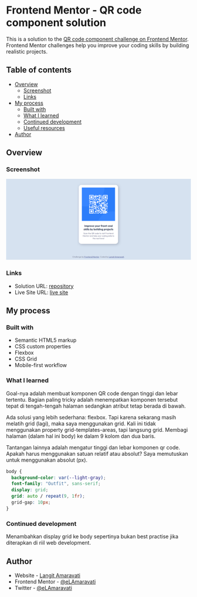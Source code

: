 # Frontend Mentor - QR code component solution

This is a solution to the [QR code component challenge on Frontend Mentor](https://www.frontendmentor.io/challenges/qr-code-component-iux_sIO_H). Frontend Mentor challenges help you improve your coding skills by building realistic projects.

## Table of contents

- [Overview](#overview)
  - [Screenshot](#screenshot)
  - [Links](#links)
- [My process](#my-process)
  - [Built with](#built-with)
  - [What I learned](#what-i-learned)
  - [Continued development](#continued-development)
  - [Useful resources](#useful-resources)
- [Author](#author)

## Overview

### Screenshot

![](./images/screenshot.png)

### Links

- Solution URL: [repository](https://github.com/eLAmaravati/qr-code)
- Live Site URL: [live site](https://elamaravati.github.io/qr-code/)

## My process

### Built with

- Semantic HTML5 markup
- CSS custom properties
- Flexbox
- CSS Grid
- Mobile-first workflow

### What I learned

Goal-nya adalah membuat komponen QR code dengan tinggi dan lebar tertentu. Bagian paling tricky adalah menempatkan komponen tersebut tepat di tengah-tengah halaman sedangkan atribut tetap berada di bawah.

Ada solusi yang lebih sederhana: flexbox. Tapi karena sekarang masih melatih grid (lagi), maka saya menggunakan grid. Kali ini tidak menggunakan property grid-templates-areas, tapi langsung grid. Membagi halaman (dalam hal ini body) ke dalam 9 kolom dan dua baris.

Tantangan lainnya adalah mengatur tinggi dan lebar komponen qr code. Apakah harus menggunakan satuan relatif atau absolut? Saya memutuskan untuk menggunakan absolut (px).

```css
body {
  background-color: var(--light-gray);
  font-family: "Outfit", sans-serif;
  display: grid;
  grid: auto / repeat(9, 1fr);
  grid-gap: 10px;
}
```

### Continued development

Menambahkan display grid ke body sepertinya bukan best practise jika diterapkan di riil web development.

## Author

- Website - [Langit Amaravati](https://www.langitamaravati.com)
- Frontend Mentor - [@eLAmaravati](https://www.frontendmentor.io/profile/eLAmaravati)
- Twitter - [@eLAmaravati](https://www.twitter.com/elamaravati)
